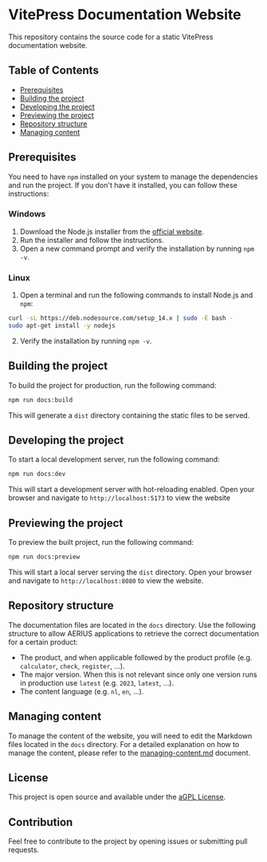 # VitePress Documentation Website

This repository contains the source code for a static VitePress documentation website.

## Table of Contents

- [Prerequisites](#prerequisites)
- [Building the project](#building-the-project)
- [Developing the project](#developing-the-project)
- [Previewing the project](#previewing-the-project)
- [Repository structure](#repository-structure)
- [Managing content](#managing-content)

## Prerequisites

You need to have `npm` installed on your system to manage the dependencies and run the project. If you don't have it installed, you can follow these instructions:

### Windows

1. Download the Node.js installer from the [official website](https://nodejs.org/en/download/).
2. Run the installer and follow the instructions.
3. Open a new command prompt and verify the installation by running `npm -v`.

### Linux

1. Open a terminal and run the following commands to install Node.js and `npm`:

```bash
curl -sL https://deb.nodesource.com/setup_14.x | sudo -E bash -
sudo apt-get install -y nodejs
```

2. Verify the installation by running `npm -v`.

## Building the project

To build the project for production, run the following command:

```bash
npm run docs:build
```

This will generate a `dist` directory containing the static files to be served.

## Developing the project

To start a local development server, run the following command:

```bash
npm run docs:dev
```

This will start a development server with hot-reloading enabled. Open your browser and navigate to `http://localhost:5173` to view the website

## Previewing the project

To preview the built project, run the following command:

```bash
npm run docs:preview
```

This will start a local server serving the `dist` directory. Open your browser and navigate to `http://localhost:8080` to view the website.

## Repository structure

The documentation files are located in the `docs` directory.
Use the following structure to allow AERIUS applications to retrieve the correct documentation for a certain product:

- The product, and when applicable followed by the product profile (e.g. `calculator`, `check`, `register`, ...).
- The major version. When this is not relevant since only one version runs in production use `latest` (e.g. `2023`, `latest`, ...).
- The content language (e.g. `nl`, `en`, ...).

## Managing content

To manage the content of the website, you will need to edit the Markdown files located in the `docs` directory. For a detailed explanation on how to manage the content, please refer to the [managing-content.md](managing-content.md) document.

## License

This project is open source and available under the [aGPL License](LICENSE).

## Contribution

Feel free to contribute to the project by opening issues or submitting pull requests.
